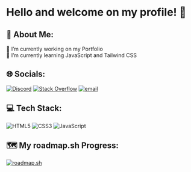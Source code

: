 # Hello and welcome on my profile! 👋

## 🦝 About Me:
🔭 I’m currently working on my Portfolio<br>🌱 I’m currently learning JavaScript and Tailwind CSS

## 🌐 Socials:
[![Discord](https://img.shields.io/badge/Discord-%237289DA.svg?logo=discord&logoColor=white)](https://discord.gg/.raton_) [![Stack Overflow](https://img.shields.io/badge/-Stackoverflow-FE7A16?logo=stack-overflow&logoColor=white)](https://stackoverflow.com/users/29147291) [![email](https://img.shields.io/badge/Email-D14836?logo=gmail&logoColor=white)](mailto:pranolouis@gmail.com) 

## 💻 Tech Stack:
![HTML5](https://img.shields.io/badge/html5-%23E34F26.svg?style=for-the-badge&logo=html5&logoColor=white) ![CSS3](https://img.shields.io/badge/css3-%231572B6.svg?style=for-the-badge&logo=css3&logoColor=white) ![JavaScript](https://img.shields.io/badge/javascript-%23323330.svg?style=for-the-badge&logo=javascript&logoColor=%23F7DF1E)

## 🗺️ My roadmap.sh Progress: 
[![roadmap.sh](https://roadmap.sh/card/tall/676f283270129741a8a4bdb4?variant=dark&roadmaps=javascript%2Cfrontend%2Cfull-stack%2Csql)](https://roadmap.sh)

